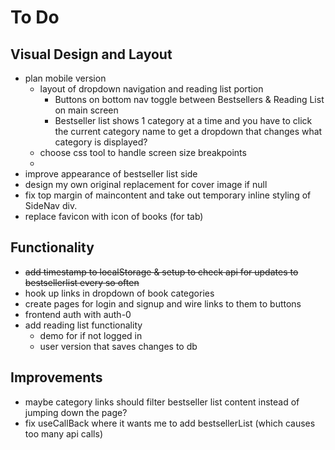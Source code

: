 # To Do

## Visual Design and Layout

- plan mobile version
  - layout of dropdown navigation and reading list portion
    - Buttons on bottom nav toggle between Bestsellers & Reading List on main screen
    - Bestseller list shows 1 category at a time and you have to click the current category name to get a dropdown that changes what category is displayed?
  - choose css tool to handle screen size breakpoints
  - 
- improve appearance of bestseller list side
- design my own original replacement for cover image if null
- fix top margin of maincontent and take out temporary inline styling of SideNav div.
- replace favicon with icon of books (for tab)

## Functionality

- ~~add timestamp to localStorage & setup to check api for updates to bestsellerlist every so often~~
- hook up links in dropdown of book categories
- create pages for login and signup and wire links to them to buttons
- frontend auth with auth-0
- add reading list functionality
  - demo for if not logged in
  - user version that saves changes to db



## Improvements

- maybe category links should filter bestseller list content instead of jumping down the page?
- fix useCallBack where it wants me to add bestsellerList (which causes too many api calls)



